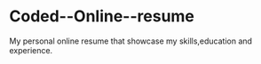 # Coded--Online--resume
My personal online resume that showcase my skills,education and experience.
